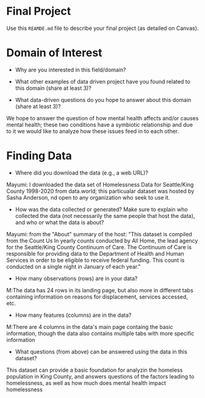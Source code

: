 # Final Project
Use this `REAMDE.md` file to describe your final project (as detailed on Canvas).

# Domain of Interest
- Why are you interested in this field/domain?

- What other examples of data driven project have you found related to this domain (share at least 3)?

- What data-driven questions do you hope to answer about this domain (share at least 3)?

We hope to answer the question of how mental health affects and/or causes mental health; these two conditions have a symbiotic relationship and due to it we would like to analyze how these issues feed in to each other.

# Finding Data
- Where did you download the data (e.g., a web URL)?

Mayumi: I downloaded the data set of Homelessness Data for Seattle/King County 1998-2020 from data.world; this particualar dataset was hosted by Sasha Anderson, nd open to any organization who seek to use it.
- How was the data collected or generated? Make sure to explain who collected the data (not necessarily the same people that host the data), and who or what the data is about?

Mayumi: from the "About" summary of the host: "This dataset is compiled from the Count Us In yearly counts conducted by All Home, the lead agency for the Seattle/King County Continuum of Care. The Continuum of Care is responsible for providing data to the Department of Health and Human Services in order to be eligible to receive federal funding. This count is conducted on a single night in January of each year."
- How many observations (rows) are in your data?

M:The data has 24 rows in its landing page, but also more in different tabs containing information on reasons for displacement, services accessed, etc.
- How many features (columns) are in the data?

M:There are 4 columns in the data's main page containg the basic information, though the data also contains multiple tabs with more specific information
- What questions (from above) can be answered using the data in this dataset?

This dataset can provide a basic foundation for analyzin the homeless population in King County, and answers questions of the factors leading to homelessness, as well as how much does mental health impact homelessness
